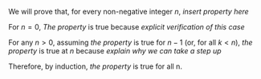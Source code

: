 We will prove that, for every non-negative integer $n$, *insert property here*

For $n = 0$, *The property* is true because *explicit verification of this case*

For any $n > 0$, assuming *the property*  is true for $n-1$ (or, for all $k < n$), *the property* is true at $n$ because *explain why we can take a step up*

Therefore, by induction, *the property* is true for all n.